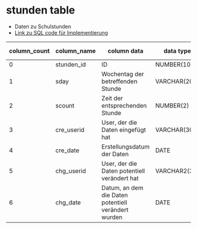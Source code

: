 # stunden table 
- Daten zu Schulstunden
- [Link zu SQL code für Implementierung](../../../../../code_resources/database_components_doc/tables/stunden_table.sql)


| column_count | column_name    | column data                                          | data type     | required(y/n) | key(PK/FK/null) | has Index(y/n) |
|--------------|----------------|------------------------------------------------------|---------------|---------------|-----------------|----------------|
| 0            | stunden_id     | ID                                                   | NUMBER(10)    | y             | PK              | y              |
| 1            | sday           | Wochentag der betreffenden Stunde                    | VARCHAR(20)   | y             | null            | y              |
| 2            | scount         | Zeit der entsprechenden Stunde                       | NUMBER(2)     | y             | null            | y              |
| 3            | cre_userid     | User, der die Daten eingefügt hat                    | VARCHAR(30)   | y             | null            | y              |
| 4            | cre_date       | Erstellungsdatum der Daten                           | DATE          | y             | null            | y              |
| 5            | chg_userid     | User, der die Daten potentiell verändert hat         | VARCHAR2(30)  | n             | null            | y              |
| 6            | chg_date       | Datum, an dem die Daten potentiell verändert wurden  | DATE          | n             | null            | y              |
